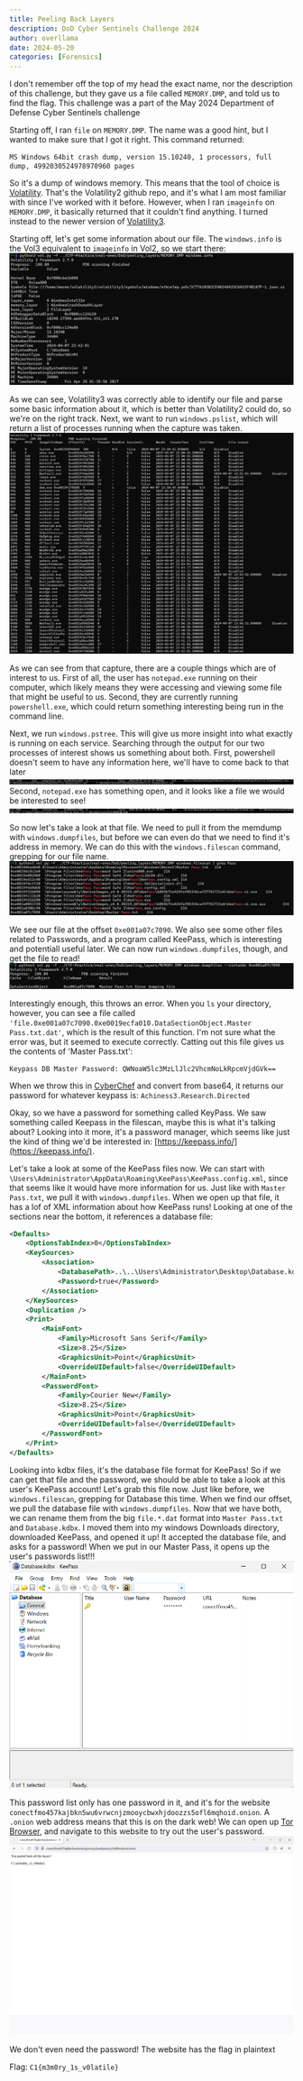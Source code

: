```yaml
---
title: Peeling Back Layers
description: DoD Cyber Sentinels Challenge 2024
author: overllama
date: 2024-05-20
categories: [Forensics]
---
```


I don't remember off the top of my head the exact name, nor the description of this challenge, but they gave us a file called `MEMORY.DMP`, and told us to find the flag. This challenge was a part of the May 2024 Department of Defense Cyber Sentinels challenge

Starting off, I ran `file` on `MEMORY.DMP`. The name was a good hint, but I wanted to make sure that I got it right. This command returned:
```
MS Windows 64bit crash dump, version 15.10240, 1 processors, full dump, 4992030524978970960 pages
```

So it's a dump of windows memory. This means that the tool of choice is [Volatility](https://github.com/volatilityfoundation/volatility). That's the Volatility2 github repo, and it's what I am most familiar with since I've worked with it before. However, when I ran `imageinfo` on `MEMORY.DMP`, it basically returned that it couldn't find anything. I turned instead to the newer version of [Volatility3](https://github.com/volatilityfoundation/volatility3).

Starting off, let's get some information about our file. The `windows.info` is the Vol3 equivalent to `imageinfo` in Vol2, so we start there:
![windows.info](/assets/img/posts/peeling-layers/windowsinfo.png)

As we can see, Volatility3 was correctly able to identify our file and parse some basic information about it, which is better than Volatility2 could do, so we're on the right track. Next, we want to run `windows.pslist`, which will return a list of processes running when the capture was taken.
![windows.pslist](/assets/img/posts/peeling-layers/windowspslist.png)

As we can see from that capture, there are a couple things which are of interest to us. First of all, the user has `notepad.exe` running on their computer, which likely means they were accessing and viewing some file that might be useful to us. Second, they are currently running `powershell.exe`, which could return something interesting being run in the command line.

Next, we run `windows.pstree`. This will give us more insight into what exactly is running on each service. Searching through the output for our two processes of interest shows us something about both. First, powershell doesn't seem to have any information here, we'll have to come back to that later
![windows.pstree powershell.exe](/assets/img/posts/peeling-layers/pswindowspstree.png)
Second, `notepad.exe` has something open, and it looks like a file we would be interested to see!
![windoes.pstree notepad.exe](/assets/img/posts/peeling-layers/npwindowspstree.png)

So now let's take a look at that file. We need to pull it from the memdump with `windows.dumpfiles`, but before we can even do that we need to find it's address in memory. We can do this with the `windows.filescan` command, grepping for our file name.
![filescan](/assets/img/posts/peeling-layers/filescan.png)

We see our file at the offset `0xe001a07c7090`. We also see some other files related to Passwords, and a program called KeePass, which is interesting and potentiall useful later. We can now run `windows.dumpfiles`, though, and get the file to read!
![dump Master Pass](/assets/img/posts/peeling-layers/dumpmasterpass.png)

Interestingly enough, this throws an error. When you `ls` your directory, however, you can see a file called `'file.0xe001a07c7090.0xe0019ecfa010.DataSectionObject.Master Pass.txt.dat'`, which is the result of this function. I'm not sure what the error was, but it seemed to execute correctly. Catting out this file gives us the contents of 'Master Pass.txt':
```
Keypass DB Master Password: QWNoaW5lc3MzLlJlc2VhcmNoLkRpcmVjdGVk==
```

When we throw this in [CyberChef](https://gchq.github.io/CyberChef/) and convert from base64, it returns our password for whatever keypass is: `Achiness3.Research.Directed`

Okay, so we have a password for something called KeyPass. We saw something called Keepass in the filescan, maybe this is what it's talking about? Looking into it more, it's a password manager, which seems like just the kind of thing we'd be interested in: [https://keepass.info/](https://keepass.info/).

Let's take a look at some of the KeePass files now. We can start with `\Users\Administrator\AppData\Roaming\KeePass\KeePass.config.xml`, since that seems like it would have more information for us. Just like with `Master Pass.txt`, we pull it with `windows.dumpfiles`. When we open up that file, it has a lof of XML information about how KeePass runs! Looking at one of the sections near the bottom, it references a database file:
```xml
<Defaults>
    <OptionsTabIndex>0</OptionsTabIndex>
    <KeySources>
        <Association>
            <DatabasePath>..\..\Users\Administrator\Desktop\Database.kdbx</DatabasePath>
            <Password>true</Password>
        </Association>
    </KeySources>
    <Duplication />
    <Print>
        <MainFont>
            <Family>Microsoft Sans Serif</Family>
            <Size>8.25</Size>
            <GraphicsUnit>Point</GraphicsUnit>
            <OverrideUIDefault>false</OverrideUIDefault>
        </MainFont>
        <PasswordFont>
            <Family>Courier New</Family>
            <Size>8.25</Size>
            <GraphicsUnit>Point</GraphicsUnit>
            <OverrideUIDefault>false</OverrideUIDefault>
        </PasswordFont>
    </Print>
</Defaults>
```

Looking into kdbx files, it's the database file format for KeePass! So if we can get that file and the password, we should be able to take a look at this user's KeePass account! Let's grab this file now. Just like before, we `windows.filescan`, grepping for Database this time. When we find our offset, we pull the database file with `windows.dumpfiles`. Now that we have both, we can rename them from the big `file.*.dat` format into `Master Pass.txt` and `Database.kdbx`. I moved them into my windows Downloads directory, downloaded KeePass, and opened it up! It accepted the database file, and asks for a password! When we put in our Master Pass, it opens up the user's passwords list!!!
![KeePass](/assets/img/posts/peeling-layers/keepass.png)

This password list only has one password in it, and it's for the website `conectfmo457kajbkn5wu6vrwcnjzmooycbwxhjdoozzs5ofl6mqhoid.onion`. A `.onion` web address means that this is on the dark web! We can open up [Tor Browser](https://www.torproject.org/download/), and navigate to this website to try out the user's password.
![Tor](/assets/img/posts/peeling-layers/onion_scrnsht.png)

We don't even need the password! The website has the flag in plaintext

Flag: `C1{m3m0ry_1s_v0latile}`
